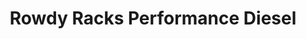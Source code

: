---
title: "Rowdy Racks Performance Diesel"
url: /gilbert/rowdy-racks-performance-diesel/
shop: car repair
---